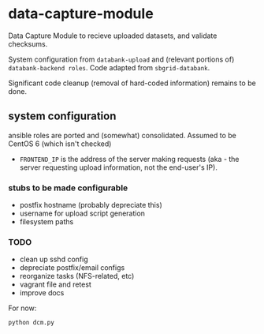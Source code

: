 # data-capture-module

Data Capture Module to recieve uploaded datasets, and validate checksums.

System configuration from `databank-upload` and (relevant portions of) `databank-backend roles`.
Code adapted from `sbgrid-databank`.

Significant code cleanup (removal of hard-coded information) remains to be done.

## system configuration
ansible roles are ported and (somewhat) consolidated.
Assumed to be CentOS 6 (which isn't checked)

- `FRONTEND_IP` is the address of the server making requests (aka - the server requesting upload information, not the end-user's IP).

### stubs to be made configurable
- postfix hostname (probably depreciate this)
- username for upload script generation
- filesystem paths

### TODO
- clean up sshd config
- depreciate postfix/email configs
- reorganize tasks (NFS-related, etc)
- vagrant file and retest
- improve docs 


For now:

    python dcm.py

